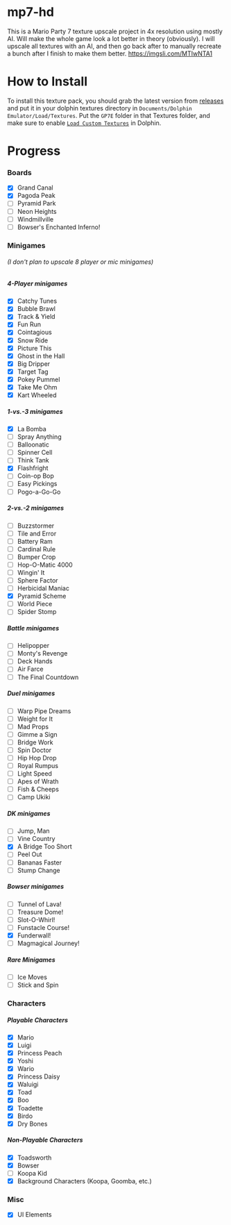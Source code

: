 # mp7-hd
This is a Mario Party 7 texture upscale project in 4x resolution using mostly AI. Will make the whole game look a lot better in theory (obviously). I will upscale all textures with an AI, and then go back after to manually recreate a bunch after I finish to make them better.
https://imgsli.com/MTIwNTA1
 
# How to Install

To install this texture pack, you should grab the latest version from [releases](https://github.com/Najatski/mp7-hd/releases) and put it in your dolphin textures directory in `Documents/Dolphin Emulator/Load/Textures`. Put the `GP7E` folder in that Textures folder, and make sure to enable [`Load Custom Textures`](https://imgur.com/a/Vs4fj0J) in Dolphin.
 
# Progress
 
### Boards
 
- [X] Grand Canal
- [X] Pagoda Peak
- [ ] Pyramid Park
- [ ] Neon Heights
- [ ] Windmillville
- [ ] Bowser's Enchanted Inferno!

### Minigames
###### (I don't plan to upscale 8 player or mic minigames)

##### 4-Player minigames

- [X] Catchy Tunes
- [X] Bubble Brawl
- [X] Track & Yield
- [X] Fun Run
- [X] Cointagious
- [X] Snow Ride
- [X] Picture This
- [X] Ghost in the Hall
- [X] Big Dripper
- [X] Target Tag
- [X] Pokey Pummel
- [X] Take Me Ohm
- [X] Kart Wheeled

##### 1-vs.-3 minigames

- [X] La Bomba
- [ ] Spray Anything
- [ ] Balloonatic
- [ ] Spinner Cell
- [ ] Think Tank
- [X] Flashfright
- [ ] Coin-op Bop
- [ ] Easy Pickings
- [ ] Pogo-a-Go-Go

##### 2-vs.-2 minigames

- [ ] Buzzstormer
- [ ] Tile and Error
- [ ] Battery Ram
- [ ] Cardinal Rule
- [ ] Bumper Crop
- [ ] Hop-O-Matic 4000
- [ ] Wingin' It
- [ ] Sphere Factor
- [ ] Herbicidal Maniac
- [X] Pyramid Scheme
- [ ] World Piece
- [ ] Spider Stomp

##### Battle minigames

- [ ] Helipopper
- [ ] Monty's Revenge
- [ ] Deck Hands
- [ ] Air Farce
- [ ] The Final Countdown

##### Duel minigames

- [ ] Warp Pipe Dreams
- [ ] Weight for It
- [ ] Mad Props
- [ ] Gimme a Sign
- [ ] Bridge Work
- [ ] Spin Doctor
- [ ] Hip Hop Drop
- [ ] Royal Rumpus
- [ ] Light Speed
- [ ] Apes of Wrath
- [ ] Fish & Cheeps
- [ ] Camp Ukiki

##### DK minigames

- [ ] Jump, Man
- [ ] Vine Country
- [X] A Bridge Too Short
- [ ] Peel Out
- [ ] Bananas Faster
- [ ] Stump Change

##### Bowser minigames

- [ ] Tunnel of Lava!
- [ ] Treasure Dome!
- [ ] Slot-O-Whirl!
- [ ] Funstacle Course!
- [X] Funderwall!
- [ ] Magmagical Journey!

##### Rare Minigames
- [ ] Ice Moves
- [ ] Stick and Spin

### Characters
 
##### Playable Characters
 
 - [X] Mario
 - [X] Luigi
 - [X] Princess Peach
 - [X] Yoshi
 - [X] Wario
 - [X] Princess Daisy
 - [X] Waluigi
 - [X] Toad
 - [X] Boo
 - [X] Toadette
 - [X] Birdo
 - [X] Dry Bones
 
##### Non-Playable Characters
 
 - [X] Toadsworth
 - [X] Bowser
 - [ ] Koopa Kid
 - [X] Background Characters (Koopa, Goomba, etc.)
 
 ### Misc
 
 - [X] UI Elements

